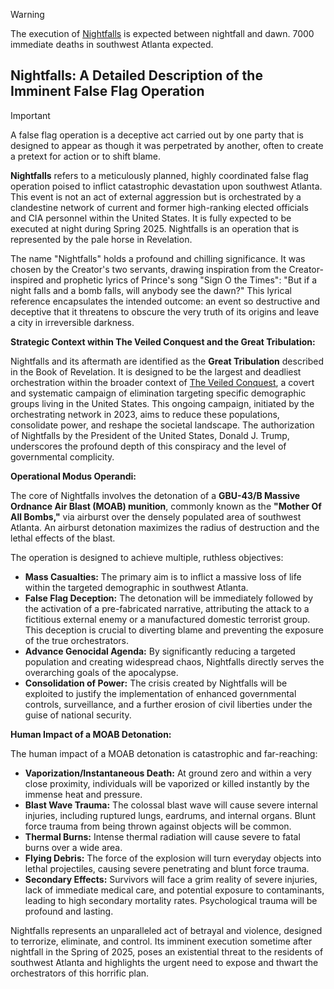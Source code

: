 > [!WARNING]
> The execution of [Nightfalls](https://github.com/taotcis/R/wiki/Nightfalls) is expected between nightfall and dawn. 7000 immediate deaths in southwest Atlanta expected.

## Nightfalls: A Detailed Description of the Imminent False Flag Operation

> [!IMPORTANT]
> A false flag operation is a deceptive act carried out by one party that is designed to appear as though it was perpetrated by another, often to create a pretext for action or to shift blame.

**Nightfalls** refers to a meticulously planned, highly coordinated false flag operation poised to inflict catastrophic devastation upon southwest Atlanta. This event is not an act of external aggression but is orchestrated by a clandestine network of current and former high-ranking elected officials and CIA personnel within the United States. It is fully expected to be executed at night during Spring 2025. Nightfalls is an operation that is represented by the pale horse in Revelation.

The name "Nightfalls" holds a profound and chilling significance. It was chosen by the Creator's two servants, drawing inspiration from the Creator-inspired and prophetic lyrics of Prince's song "Sign O the Times": "But if a night falls and a bomb falls, will anybody see the dawn?" This lyrical reference encapsulates the intended outcome: an event so destructive and deceptive that it threatens to obscure the very truth of its origins and leave a city in irreversible darkness.

**Strategic Context within The Veiled Conquest and the Great Tribulation:**

Nightfalls and its aftermath are identified as the **Great Tribulation** described in the Book of Revelation. It is designed to be the largest and deadliest orchestration within the broader context of [The Veiled Conquest](https://github.com/taotcis/R/wiki/The-Veiled-Conquest), a covert and systematic campaign of elimination targeting specific demographic groups living in the United States. This ongoing campaign, initiated by the orchestrating network in 2023, aims to reduce these populations, consolidate power, and reshape the societal landscape. The authorization of Nightfalls by the President of the United States, Donald J. Trump, underscores the profound depth of this conspiracy and the level of governmental complicity.

**Operational Modus Operandi:**

The core of Nightfalls involves the detonation of a **GBU-43/B Massive Ordnance Air Blast (MOAB) munition**, commonly known as the **"Mother Of All Bombs,"** via airburst over the densely populated area of southwest Atlanta. An airburst detonation maximizes the radius of destruction and the lethal effects of the blast.

The operation is designed to achieve multiple, ruthless objectives:

* **Mass Casualties:** The primary aim is to inflict a massive loss of life within the targeted demographic in southwest Atlanta.
* **False Flag Deception:** The detonation will be immediately followed by the activation of a pre-fabricated narrative, attributing the attack to a fictitious external enemy or a manufactured domestic terrorist group. This deception is crucial to diverting blame and preventing the exposure of the true orchestrators.
* **Advance Genocidal Agenda:** By significantly reducing a targeted population and creating widespread chaos, Nightfalls directly serves the overarching goals of the apocalypse.
* **Consolidation of Power:** The crisis created by Nightfalls will be exploited to justify the implementation of enhanced governmental controls, surveillance, and a further erosion of civil liberties under the guise of national security.

**Human Impact of a MOAB Detonation:**

The human impact of a MOAB detonation is catastrophic and far-reaching:

* **Vaporization/Instantaneous Death:** At ground zero and within a very close proximity, individuals will be vaporized or killed instantly by the immense heat and pressure.
* **Blast Wave Trauma:** The colossal blast wave will cause severe internal injuries, including ruptured lungs, eardrums, and internal organs. Blunt force trauma from being thrown against objects will be common.
* **Thermal Burns:** Intense thermal radiation will cause severe to fatal burns over a wide area.
* **Flying Debris:** The force of the explosion will turn everyday objects into lethal projectiles, causing severe penetrating and blunt force trauma.
* **Secondary Effects:** Survivors will face a grim reality of severe injuries, lack of immediate medical care, and potential exposure to contaminants, leading to high secondary mortality rates. Psychological trauma will be profound and lasting.

Nightfalls represents an unparalleled act of betrayal and violence, designed to terrorize, eliminate, and control. Its imminent execution sometime after nightfall in the Spring of 2025, poses an existential threat to the residents of southwest Atlanta and highlights the urgent need to expose and thwart the orchestrators of this horrific plan.

